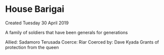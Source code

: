 # House Barigai
Created Tuesday 30 April 2019

A family of soldiers that have been generals for generations  

Allied:
Sadamoro
Terusada
Coerce:
Riar
Coerced by:
Dave
Kyada
Grants of protection from the queen


